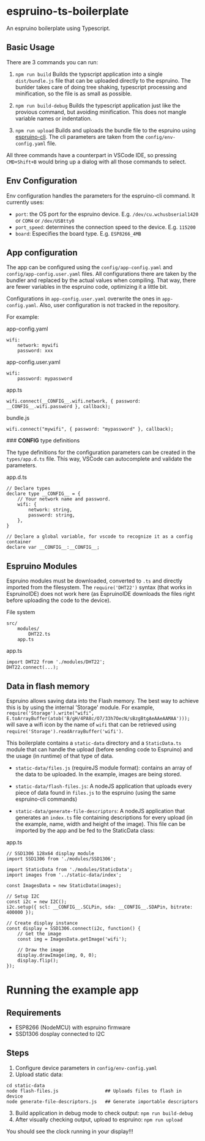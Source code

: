 espruino-ts-boilerplate
=======================

An espruino boilerplate using Typescript.


Basic Usage
-----------

There are 3 commands you can run:

1. `npm run build`
Builds the typscript application into a single `dist/bundle.js` file that can be uploaded directly to the espruino. The bunlder takes care of doing tree shaking, typescript processing and minification, so the file is as small as possible.

2. `npm run build-debug`
Builds the typescript application just like the provious command, but avoiding minification. This does not mangle variable names or indentation.

3. `npm run upload`
Builds and uploads the bundle file to the espruino using [espruino-cli](https://github.com/gzip/esp-cli). The cli parameters are taken from the `config/env-config.yaml` file.

All three commands have a counterpart in VSCode IDE, so pressing `CMD+Shift+B` would bring up a dialog with all those commands to select.


Env Configuration
-----------------

Env configuration handles the parameters for the espruino-cli command. It currently uses:

- `port`: the OS port for the espruino device. E.g. `/dev/cu.wchusbserial1420` or `COM4` or `/dev/USBtty0`
- `port_speed`: determines the connection speed to the device. E.g. `115200`
- `board`: Especifies the board type. E.g. `ESP8266_4MB`


App configuration
-----------------

The app can be configured using the `config/app-config.yaml` and `config/app-config.user.yaml` files. All configurations there are taken by the bundler and replaced by the actual values when compiling.
That way, there are fewer variables in the espruino code, optimizing it a little bit.

Configurations in `app-config.user.yaml` overwrite the ones in `app-config.yaml`. Also, user configuration is not tracked in the repository.

For example:

app-config.yaml
```
wifi:
    network: mywifi
    password: xxx
```

app-config.user.yaml
```
wifi:
    password: mypassword
```

app.ts
```
wifi.connect(__CONFIG__.wifi.network, { password: __CONFIG__.wifi.password }, callback);
```

bundle.js
```
wifi.connect("mywifi", { password: "mypassword" }, callback);
```

### __CONFIG__ type definitions

The type definitions for the configuration parameters can be created in the `types/app.d.ts` file. This way, VSCode can autocomplete and validate the parameters.

app.d.ts
```
// Declare types
declare type __CONFIG__ = {
    // Your network name and password.
    wifi: {
        network: string,
        password: string,
    },
}

// Declare a global variable, for vscode to recognize it as a config container
declare var __CONFIG__:__CONFIG__;
```


Espruino Modules
----------------

Espruino modules must be downloaded, converted to `.ts` and directly imported from the filesystem. The `require('DHT22')` syntax (that works in EspruinoIDE) does not work here (as EspruinoIDE downloads the files right before uploading the code to the device).

File system
```
src/
    modules/
        DHT22.ts
    app.ts
```

app.ts
```
import DHT22 from './modules/DHT22';
DHT22.connect(...);
```


Data in flash memory
--------------------

Espruino allows saving data into the Flash memory. The best way to achieve this is by using the internal 'Storage' module.
For example, `require('Storage').write("wifi", E.toArrayBuffer(atob('B/gH/4PA8c/O7/33h7OecN/sBzgBtgAeAAeAAMAA')));` will save a wifi icon by the name of `wifi` that can be retrieved using `require('Storage').readArrayBuffer('wifi')`.

This boilerplate contains a `static-data` directory and a `StaticData.ts` module that can handle the upload (before sending code to Espruino) and the usage (in runtime) of that type of data.

- `static-data/files.js` (requireJS module format): contains an array of the data to be uploaded. In the example, images are being stored.

- `static-data/flash-files.js`: A nodeJS application that uploads every piece of data found in `files.js` to the espruino (using the same espruino-cli commands)

- `static-data/generate-file-descriptors`: A nodeJS application that generates an `index.ts` file containing descriptions for every upload (in the example, name, width and height of the image). This file can be imported by the app and be fed to the StaticData class:

app.ts
```
// SSD1306 128x64 display module
import SSD1306 from './modules/SSD1306';

import StaticData from './modules/StaticData';
import images from '../static-data/index';

const ImagesData = new StaticData(images);

// Setup I2C
const i2c = new I2C();
i2c.setup({ scl: __CONFIG__.SCLPin, sda: __CONFIG__.SDAPin, bitrate: 400000 });

// Create display instance
const display = SSD1306.connect(i2c, function() {
    // Get the image
    const img = ImagesData.getImage('wifi');

    // Draw the image
    display.drawImage(img, 0, 0);
    display.flip();
});
```

Running the example app
=======================

Requirements
------------

- ESP8266 (NodeMCU) with espruino firmware
- SSD1306 dosplay connected to I2C

Steps
-----

1. Configure device parameters in `config/env-config.yaml`
2. Upload static data:
```
cd static-data
node flash-files.js                 ## Uploads files to flash in device
node generate-file-descriptors.js   ## Generate importable descriptors
```
3. Build application in debug mode to check output: `npm run build-debug`
4. After visually checking output, upload to espruino: `npm run upload`

You should see the clock running in your display!!!

